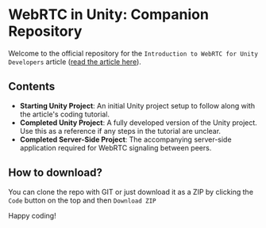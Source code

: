 # WebRTC in Unity: Companion Repository

Welcome to the official repository for the `Introduction to WebRTC for Unity Developers` article ([read the article here](URL)).

## Contents

- **Starting Unity Project**: An initial Unity project setup to follow along with the article's coding tutorial.
- **Completed Unity Project**: A fully developed version of the Unity project. Use this as a reference if any steps in the tutorial are unclear.
- **Completed Server-Side Project**: The accompanying server-side application required for WebRTC signaling between peers.

## How to download?
You can clone the repo with GIT or just download it as a ZIP by clicking the `Code` button on the top and then `Download ZIP`

Happy coding!
